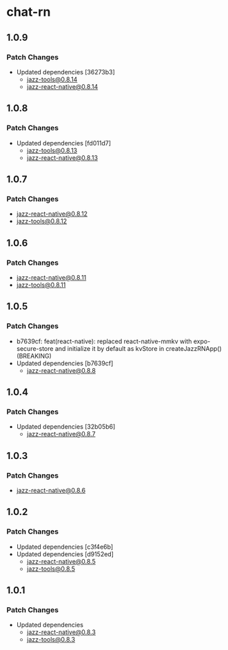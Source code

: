 # chat-rn

## 1.0.9

### Patch Changes

-   Updated dependencies [36273b3]
    -   jazz-tools@0.8.14
    -   jazz-react-native@0.8.14

## 1.0.8

### Patch Changes

-   Updated dependencies [fd011d7]
    -   jazz-tools@0.8.13
    -   jazz-react-native@0.8.13

## 1.0.7

### Patch Changes

-   jazz-react-native@0.8.12
-   jazz-tools@0.8.12

## 1.0.6

### Patch Changes

-   jazz-react-native@0.8.11
-   jazz-tools@0.8.11

## 1.0.5

### Patch Changes

-   b7639cf: feat(react-native): replaced react-native-mmkv with expo-secure-store and initialize it by default as kvStore in createJazzRNApp() (BREAKING)
-   Updated dependencies [b7639cf]
    -   jazz-react-native@0.8.8

## 1.0.4

### Patch Changes

-   Updated dependencies [32b05b6]
    -   jazz-react-native@0.8.7

## 1.0.3

### Patch Changes

-   jazz-react-native@0.8.6

## 1.0.2

### Patch Changes

-   Updated dependencies [c3f4e6b]
-   Updated dependencies [d9152ed]
    -   jazz-react-native@0.8.5
    -   jazz-tools@0.8.5

## 1.0.1

### Patch Changes

-   Updated dependencies
    -   jazz-react-native@0.8.3
    -   jazz-tools@0.8.3
